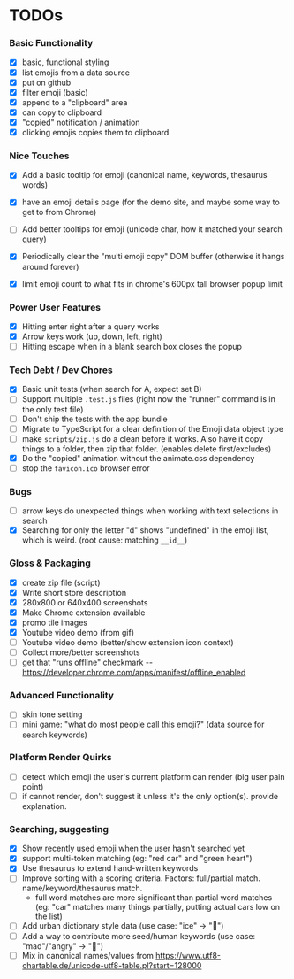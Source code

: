 # TODOs

### Basic Functionality

- [x] basic, functional styling
- [x] list emojis from a data source
- [x] put on github
- [x] filter emoji (basic)
- [x] append to a "clipboard" area
- [x] can copy to clipboard
- [x] "copied" notification / animation
- [x] clicking emojis copies them to clipboard

### Nice Touches

- [x] Add a basic tooltip for emoji (canonical name, keywords, thesaurus words)
- [x] have an emoji details page (for the demo site, and maybe some way to get to from Chrome)
- [ ] Add better tooltips for emoji (unicode char, how it matched your search query)
- [x] Periodically clear the "multi emoji copy" DOM buffer (otherwise it hangs around forever)
- [x] limit emoji count to what fits in chrome's 600px tall browser popup limit


### Power User Features

- [x] Hitting enter right after a query works
- [x] Arrow keys work (up, down, left, right)
- [ ] Hitting escape when in a blank search box closes the popup

### Tech Debt / Dev Chores

- [x] Basic unit tests (when search for A, expect set B)
- [ ] Support multiple `.test.js` files (right now the "runner" command is in the only test file)
- [ ] Don't ship the tests with the app bundle
- [ ] Migrate to TypeScript for a clear definition of the Emoji data object type
- [ ] make `scripts/zip.js` do a clean before it works. Also have it copy things to a folder, then zip that folder. (enables delete first/excludes)
- [x] Do the "copied" animation without the animate.css dependency
- [ ] stop the `favicon.ico` browser error

### Bugs

- [ ] arrow keys do unexpected things when working with text selections in search
- [x] Searching for only the letter "d" shows "undefined" in the emoji list, which is weird. (root cause: matching `__id__`)

### Gloss & Packaging

- [x] create zip file (script)
- [x] Write short store description
- [x] 280x800 or 640x400 screenshots
- [x] Make Chrome extension available
- [x] promo tile images
- [x] Youtube video demo (from gif)
- [ ] Youtube video demo (better/show extension icon context)
- [ ] Collect more/better screenshots
- [ ] get that "runs offline" checkmark -- https://developer.chrome.com/apps/manifest/offline_enabled

### Advanced Functionality

- [ ] skin tone setting
- [ ] mini game: "what do most people call this emoji?" (data source for search keywords)

### Platform Render Quirks

- [ ] detect which emoji the user's current platform can render (big user pain point)
- [ ] if cannot render, don't suggest it unless it's the only option(s). provide explanation.

### Searching, suggesting

- [x] Show recently used emoji when the user hasn't searched yet
- [x] support multi-token matching (eg: "red car" and "green heart")
- [x] Use thesaurus to extend hand-written keywords
- [ ] Improve sorting with a scoring criteria. Factors: full/partial match. name/keyword/thesaurus match.
  - full word matches are more significant than partial word matches (eg: "car" matches many things partially, putting actual cars low on the list)
- [ ] Add urban dictionary style data (use case: "ice" -> "💎")
- [ ] Add a way to contribute more seed/human keywords (use case: "mad"/"angry" -> "🤬")
- [ ] Mix in canonical names/values from https://www.utf8-chartable.de/unicode-utf8-table.pl?start=128000